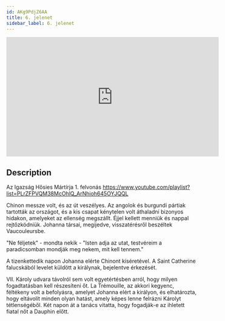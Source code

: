 ```yaml
---
id: AKg9PdjZ6AA
title: 6. jelenet
sidebar_label: 6. jelenet
---
```


<iframe
  width="560"
  height="315"
  src="https://www.youtube.com/embed/AKg9PdjZ6AA"
  title="YouTube video player"
  frameborder="0"
  allow="accelerometer; autoplay; clipboard-write; encrypted-media; gyroscope; picture-in-picture; web-share"
  referrerpolicy="strict-origin-when-cross-origin"
  allowfullscreen
></iframe>

## Description

Az Igazság Hősies Mártírja 1. felvonás
https://www.youtube.com/playlist?list=PLrZFPVQM38McOhlQ_ArNhioh645OYJQQL

Chinon messze volt, és az út veszélyes. Az angolok és burgundi pártiak tartották az országot, és a kis csapat kénytelen volt áthaladni bizonyos hidakon, amelyeket az ellenség megszállt. Éjjel kellett menniük és nappal rejtőzködniük. Johanna társai, megijedve, visszatérésről beszéltek Vaucouleursbe.

"Ne féljetek" - mondta nekik - "Isten adja az utat, testvéreim a paradicsomban mondják meg nekem, mit kell tennem."

A tizenkettedik napon Johanna elérte Chinont kíséretével. A Saint Catherine falucskából levelet küldött a királynak, bejelentve érkezését.

VII. Károly udvara távolról sem volt egyetértésben arról, hogy milyen fogadtatásban kell részesíteni őt. La Trémouille, az akkori kegyenc, féltékeny volt a befolyásra, amelyet Johanna elért a királyon, és elhatározta, hogy eltávolít minden olyan hatást, amely képes lenne felrázni Károlyt tétlenségéből. Két napon át a tanács vitatta, hogy fogadják-e az ihletett fiatal nőt a Dauphin előtt.
